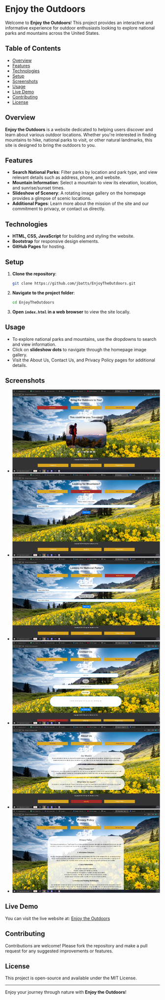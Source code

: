 # Enjoy the Outdoors

Welcome to **Enjoy the Outdoors**! This project provides an interactive and informative experience for outdoor enthusiasts looking to explore national parks and mountains across the United States.

## Table of Contents
- [Overview](#overview)
- [Features](#features)
- [Technologies](#technologies)
- [Setup](#setup)
- [Screenshots](#screenshots)
- [Usage](#usage)
- [Live Demo](#live-demo)
- [Contributing](#contributing)
- [License](#license)

## Overview
**Enjoy the Outdoors** is a website dedicated to helping users discover and learn about various outdoor locations. Whether you're interested in finding mountains to hike, national parks to visit, or other natural landmarks, this site is designed to bring the outdoors to you. 

## Features
- **Search National Parks**: Filter parks by location and park type, and view relevant details such as address, phone, and website.
- **Mountain Information**: Select a mountain to view its elevation, location, and sunrise/sunset times.
- **Slideshow of Scenery**: A rotating image gallery on the homepage provides a glimpse of scenic locations.
- **Additional Pages**: Learn more about the mission of the site and our commitment to privacy, or contact us directly.

## Technologies
- **HTML, CSS, JavaScript** for building and styling the website.
- **Bootstrap** for responsive design elements.
- **GitHub Pages** for hosting.

## Setup
1. **Clone the repository**:
    ```bash
    git clone https://github.com/jbatts/EnjoyTheOutdoors.git
    ```
2. **Navigate to the project folder**:
    ```bash
    cd EnjoyTheOutdoors
    ```
3. **Open `index.html` in a web browser** to view the site locally.

## Usage
- To explore national parks and mountains, use the dropdowns to search and view information.
- Click on **slideshow dots** to navigate through the homepage image gallery.
- Visit the About Us, Contact Us, and Privacy Policy pages for additional details.

## Screenshots
- ![Homepage ScreenShot](./imageFolder/homepage.png)
- ![Mountain ScreenShot](./imageFolder/mountPage.png)
- ![Parks Page ScreenShot](./imageFolder/parkPage.png)
- ![Contact Us Page](./imageFolder/contactPage.png)
- ![About Us Page ScreenShot](./imageFolder/aboutPage.png)
- ![Privacy Policy Page ScreenShot](./imageFolder/privacyPage.png)
## Live Demo
You can visit the live website at: [Enjoy the Outdoors](https://jbatts.github.io/EnjoyTheOutdoors/)

## Contributing
Contributions are welcome! Please fork the repository and make a pull request for any suggested improvements or features.

## License
This project is open-source and available under the MIT License.

---

Enjoy your journey through nature with **Enjoy the Outdoors**!
